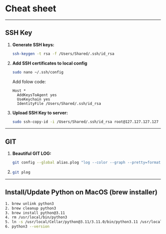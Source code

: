 # Cheat sheet

---

## SSH Key

1. **Generate SSH keys:**

   ```bash
   ssh-keygen -t rsa -f /Users/Shared/.ssh/id_rsa
   ```

2. **Add SSH certificates to local config**

   ```bash
   sudo nano ~/.ssh/config
   ```

   Add folow code:

   ```config
   Host *
     AddKeysToAgent yes
     UseKeychain yes
     IdentityFile /Users/Shared/.ssh/id_rsa
   ```

3. **Upload SSH Key to server:**

   ```bash
   sudo ssh-copy-id -i /Users/Shared/.ssh/id_rsa root@127.127.127.127
   ```

---

## GIT

1. **Beautiful GIT LOG:**

   ```bash
   git config --global alias.plog "log --color --graph --pretty=format:'%Cred%h%Creset -%C(yellow)%d%Creset %s %Cgreen(%cr) %C(bold blue)<%an>%Creset' --abbrev-commit"
   ```

2. ```bash
   git plog
   ```

---

## Install/Update Python on MacOS (brew installer)

```bash
1. brew unlink python3
2. brew cleanup python3
3. brew install python@3.11
4. rm /usr/local/bin/python3
5. ln -s /usr/local/Cellar/python@3.11/3.11.0/bin/python3.11 /usr/local/bin/python3
6. python3 --version
```

